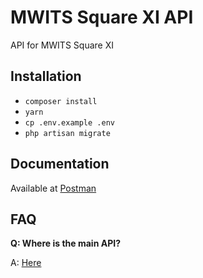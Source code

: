 MWITS Square XI API
===================

API for MWITS Square XI

## Installation

 - `composer install`
 - `yarn`
 - `cp .env.example .env`
 - `php artisan migrate`

## Documentation

Available at [Postman](https://documenter.getpostman.com/view/4813279/RWMBSAjb)


## FAQ


**Q: Where is the main API?**

A: [Here](https://github.com/rayriffy/mwits-square-xi-api/blob/master/routes/api.php)

